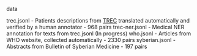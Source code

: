 data

trec.jsonl - Patients descriptions from [TREC](http://www.trec-cds.org/2021.html) translated automatically and verified by a human annotator - 968 pairs
trec-ner.jsonl - Medical NER annotation for texts from trec.jsonl (In progress)
who.jsonl - Articles from WHO website, collected automatically - 2330 pairs 
syberian.jsonl - Abstracts from Bulletin of Syberian Medicine - 197 pairs

